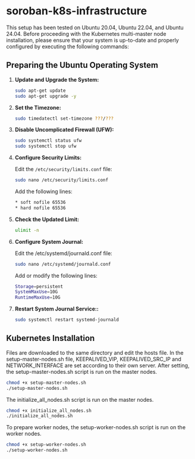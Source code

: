 # soroban-k8s-infrastructure

This setup has been tested on Ubuntu 20.04, Ubuntu 22.04, and Ubuntu 24.04. Before proceeding with the Kubernetes multi-master node installation, please ensure that your system is up-to-date and properly configured by executing the following commands:

## Preparing the Ubuntu Operating System

1. **Update and Upgrade the System:**
   ```bash
   sudo apt-get update
   sudo apt-get upgrade -y

2. **Set the Timezone:**
    ```bash
    sudo timedatectl set-timezone ???/???

3. **Disable Uncomplicated Firewall (UFW):**
   ```bash
   sudo systemctl status ufw
   sudo systemctl stop ufw
   
4. **Configure Security Limits:**

    Edit the `/etc/security/limits.conf` file:
    ```bash
    sudo nano /etc/security/limits.conf
    ```
    Add the following lines:
    ```bash
    * soft nofile 65536
    * hard nofile 65536
    ```
   
5. **Check the Updated Limit:**
   ```bash
   ulimit -n

6. **Configure System Journal:**

   Edit the /etc/systemd/journald.conf file:
   ```bash
   sudo nano /etc/systemd/journald.conf
   ```
   Add or modify the following lines:
   ```bash
   Storage=persistent
   SystemMaxUse=10G
   RuntimeMaxUse=10G
   ```
7. **Restart System Journal Service::**
   ```bash
   sudo systemctl restart systemd-journald
   ```

## Kubernetes Installation

Files are downloaded to the same directory and edit the hosts file. In the setup-master-nodes.sh file, KEEPALIVED_VIP, KEEPALIVED_SRC_IP and NETWORK_INTERFACE are set according to their own server. After setting, the setup-master-nodes.sh script is run on the master nodes.
```bash
chmod +x setup-master-nodes.sh
./setup-master-nodes.sh
```

The initialize_all_nodes.sh script is run on the master nodes.
```bash
chmod +x initialize_all_nodes.sh
./initialize_all_nodes.sh
```

To prepare worker nodes, the setup-worker-nodes.sh script is run on the worker nodes.
```bash
chmod +x setup-worker-nodes.sh
./setup-worker-nodes.sh
```

